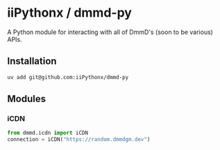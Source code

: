 # iiPythonx / dmmd-py

A Python module for interacting with all of DmmD's (soon to be various) APIs.

## Installation

```sh
uv add git@github.com:iiPythonx/dmmd-py
```

## Modules

### iCDN

```py
from dmmd.icdn import iCDN
connection = iCDN("https://random.dmmdgm.dev")
```
